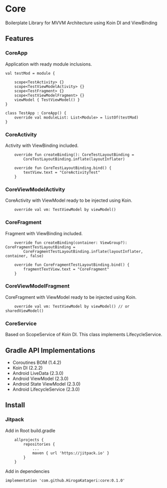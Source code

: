 # Core

Boilerplate Library for MVVM Architecture using Koin DI and ViewBinding

## Features

### CoreApp

Application with ready module inclusions.

```
val testMod = module {

    scope<TestActivity> {}
    scope<TestViewModelActivity> {}
    scope<TestFragment> {}
    scope<TestViewModelFragment> {}
    viewModel { TestViewModel() }
}

class TestApp : CoreApp() {
    override val moduleList: List<Module> = listOf(testMod)
}
```

### CoreActivity

Activity with ViewBinding included.

```
    override fun createBinding(): CoreTestLayoutBinding =
        CoreTestLayoutBinding.inflate(layoutInflater)

    override fun CoreTestLayoutBinding.bind() {
        textView.text = "CoreActivityTest"
    }
```

### CoreViewModelActivity

CoreActivity with ViewModel ready to be injected using Koin.

```
    override val vm: TestViewModel by viewModel()
```

### CoreFragment

Fragment with ViewBinding included.

```
    override fun createBinding(container: ViewGroup?): CoreFragmentTestLayoutBinding =
        CoreFragmentTestLayoutBinding.inflate(layoutInflater, container, false)

    override fun CoreFragmentTestLayoutBinding.bind() {
        fragmentTextView.text = "CoreFragment"
    }
```

### CoreViewModelFragment

CoreFragment with ViewModel ready to be injected using Koin.

```
    override val vm: TestViewModel by viewModel() // or sharedViewModel()
```


### CoreService

Based on ScopeService of Koin DI. This class implements LifecycleService.

## Gradle API Implementations

- Coroutines BOM (1.4.2)
- Koin DI (2.2.2)
- Android LiveData (2.3.0)
- Android ViewModel (2.3.0)
- Android State ViewModel (2.3.0)
- Android LifecycleService (2.3.0)

## Install

### Jitpack

Add in Root build.gradle

```
	allprojects {
		repositories {
			...
			maven { url 'https://jitpack.io' }
		}
	}
```

Add in dependencies

```
implementation 'com.github.HirogaKatageri:core:0.1.0'
```